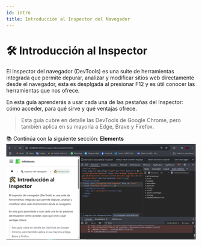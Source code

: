 ```yaml
---
id: intro
title: Introducción al Inspector del Navegador
---
```


# 🛠️ Introducción al Inspector

El Inspector del navegador (DevTools) es una suite de herramientas integrada que permite depurar, analizar y modificar sitios web directamente desde el navegador, esta es desplgada al presionar F12 y es útil conocer las herramientas que nos ofrece.

En esta guía aprenderás a usar cada una de las pestañas del Inspector: cómo acceder, para qué sirve y qué ventajas ofrece.

> Esta guía cubre en detalle las DevTools de Google Chrome, pero también aplica en su mayoría a Edge, Brave y Firefox.

📚 Continúa con la siguiente sección: **Elements**
![Docs Version Dropdown](./img/intro.png)


